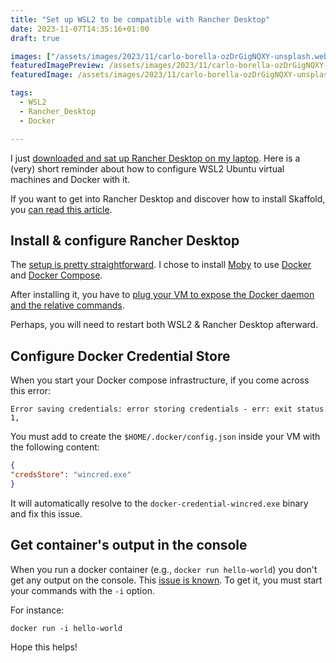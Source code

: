 ```yaml
---
title: "Set up WSL2 to be compatible with Rancher Desktop"
date: 2023-11-07T14:35:16+01:00
draft: true

images: ["/assets/images/2023/11/carlo-borella-ozDrGigNQXY-unsplash.webp"]
featuredImagePreview: /assets/images/2023/11/carlo-borella-ozDrGigNQXY-unsplash.webp
featuredImage: /assets/images/2023/11/carlo-borella-ozDrGigNQXY-unsplash.webp

tags:
  - WSL2
  - Rancher_Desktop
  - Docker

---
```


I just [downloaded and sat up Rancher Desktop on my laptop](https://docs.rancherdesktop.io/getting-started/installation#installing-rancher-desktop-on-windows).
Here is a (very) short reminder about how to configure WSL2 Ubuntu virtual machines and Docker with it.

If you want to get into Rancher Desktop and  discover how to install Skaffold, you [can read this article](https://malkav30.gitlab.io/posts/first-rancherdesktop-application-skaffold/). 

## Install & configure Rancher Desktop

The [setup is pretty straightforward](https://docs.rancherdesktop.io/getting-started/installation#installing-rancher-desktop-on-windows). 
I chose to install [Moby](https://github.com/moby/moby) to use [Docker](https://www.docker.com/) and [Docker Compose](https://docs.docker.com/compose/).

After installing it, you have to [plug your VM to expose the Docker daemon and the relative commands](https://docs.rancherdesktop.io/ui/preferences/wsl/).

Perhaps, you will need to restart both WSL2 & Rancher Desktop afterward.

## Configure Docker Credential Store

When you start your Docker compose infrastructure, if you come across this error:
```jshelllanguage
Error saving credentials: error storing credentials - err: exit status 1,
```

You must add to create the ``$HOME/.docker/config.json`` inside your VM with the following content: 

```json
{                            
"credsStore": "wincred.exe"
}   
```

It will automatically resolve to the ``docker-credential-wincred.exe`` binary and fix this issue.

## Get container's output in the console

When you run a docker container (e.g., ``docker run hello-world``) you don't get any output on the console. 
This [issue is known](https://github.com/rancher-sandbox/rancher-desktop/issues/1558).
To get it, you must start your commands with the ``-i`` option.

For instance:

```jshelllanguage
docker run -i hello-world
```

Hope this helps!
